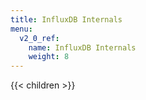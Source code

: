 ```yaml
---
title: InfluxDB Internals
menu:
  v2_0_ref:
    name: InfluxDB Internals
    weight: 8
---
```


{{< children >}}
